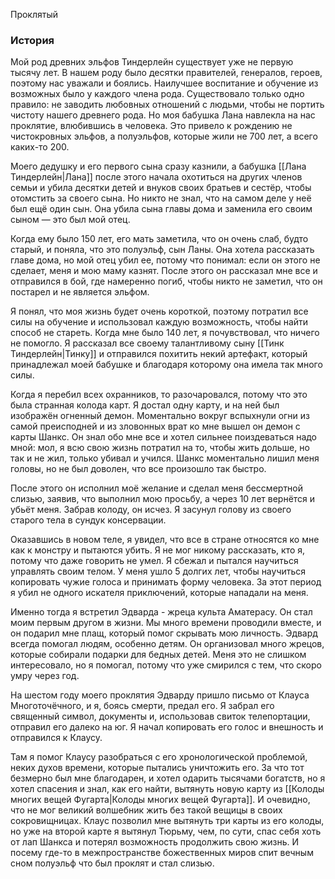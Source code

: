 Проклятый 
### История
Мой род древних эльфов Тиндерлейн существует уже не первую тысячу лет. В нашем роду было десятки правителей, генералов, героев, поэтому нас уважали и боялись. Наилучшее воспитание и обучение из возможных было у каждого члена рода. Существовало только одно правило: не заводить любовных отношений с людьми, чтобы не портить чистоту нашего древнего рода. Но моя бабушка Лана навлекла на нас проклятие, влюбившись в человека. Это привело к рождению не чистокровных эльфов, а полуэльфов, которые жили не 700 лет, а всего каких-то 200.

Моего дедушку и его первого сына сразу казнили, а бабушка [[Лана Тиндерлейн|Лана]] после этого начала охотиться на других членов семьи и убила десятки детей и внуков своих братьев и сестёр, чтобы отомстить за своего сына. Но никто не знал, что на самом деле у неё был ещё один сын. Она убила сына главы дома и заменила его своим сыном — это был мой отец.

Когда ему было 150 лет, его мать заметила, что он очень слаб, будто старый, и поняла, что это полуэльф, сын Ланы. Она хотела рассказать главе дома, но мой отец убил ее, потому что понимал: если он этого не сделает, меня и мою маму казнят. После этого он рассказал мне все и отправился в бой, где намеренно погиб, чтобы никто не заметил, что он постарел и не является эльфом.

Я понял, что моя жизнь будет очень короткой, поэтому потратил все силы на обучение и использовал каждую возможность, чтобы найти способ не стареть. Когда мне было 140 лет, я почувствовал, что ничего не помогло. Я рассказал все своему талантливому сыну [[Тинк Тиндерлейн|Тинку]] и отправился похитить некий артефакт, который принадлежал моей бабушке и благодаря которому она имела так много силы.

Когда я перебил всех охранников, то разочаровался, потому что это была странная колода карт. Я достал одну карту, и на ней был изображён огненный демон. Моментально вокруг вспыхнули огни из самой преисподней и из зловонных врат ко мне вышел он демон с карты Шанкс. Он знал обо мне все и хотел сильнее поиздеваться надо мной: мол, я всю свою жизнь потратил на то, чтобы жить дольше, но так и не жил, только убивал и учился. Шанкс моментально лишил меня головы, но не был доволен, что все произошло так быстро.

После этого он исполнил моё желание и сделал меня бессмертной слизью, заявив, что выполнил мою просьбу, а через 10 лет вернётся и убьёт меня. Забрав колоду, он исчез. Я засунул голову из своего старого тела в сундук консервации.

Оказавшись в новом теле, я увидел, что все в стране относятся ко мне как к монстру и пытаются убить. Я не мог никому рассказать, кто я, потому что даже говорить не умел. Я сбежал и пытался научиться управлять своим телом. У меня ушло 5 долгих лет, чтобы научиться копировать чужие голоса и принимать форму человека. За этот период я убил не одного искателя приключений, которые нападали на меня.

Именно тогда я встретил Эдварда - жреца культа Аматерасу. Он стал моим первым другом в жизни. Мы много времени проводили вместе, и он подарил мне плащ, который помог скрывать мою личность. Эдвард всегда помогал людям, особенно детям. Он организовал много жрецов, которые собирали подарки для бедных детей. Меня это не слишком интересовало, но я помогал, потому что уже смирился с тем, что скоро умру через год.

На шестом году моего проклятия Эдварду пришло письмо от Клауса Многоточёчного, и я, боясь смерти, предал его. Я забрал его священный символ, документы и, использовав свиток телепортации, отправил его далеко на юг. Я начал копировать его голос и внешность и отправился к Клаусу.

Там я помог Клаусу разобраться с его хронологической проблемой, неких духов времени, которые пытались уничтожить его. За что тот безмерно был мне благодарен, и хотел одарить тысячами богатств, но я хотел спасения и знал, как его найти, вытянуть новую карту из [[Колоды многих вещей Фугарта|Колоды многих вещей Фугарта]]. И очевидно, что не мог великий волшебник жить без такой вещицы в своих сокровищницах. Клаус позволил мне вытянуть три карты из его колоды, но уже на второй карте я вытянул Тюрьму, чем, по сути, спас себя хоть от лап Шанкса и потерял возможность продолжить свою жизнь. И посему где-то в межпространстве божественных миров спит вечным сном полуэльф что был проклят и стал слизью.